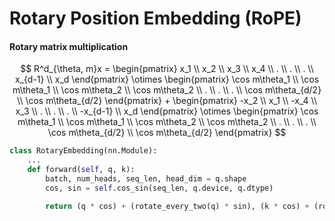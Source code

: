 # Rotary Position Embedding (RoPE)
#### Rotary matrix multiplication
$$ R^d_{\theta, m}x = 
\begin{pmatrix}
x_1 \\
x_2 \\
x_3 \\
x_4 \\
. \\
. \\
. \\
x_{d-1} \\
x_d
\end{pmatrix} \otimes 
\begin{pmatrix}
\cos m\theta_1 \\
\cos m\theta_1 \\
\cos m\theta_2 \\
\cos m\theta_2 \\
. \\
. \\
. \\
\cos m\theta_{d/2} \\
\cos m\theta_{d/2}
\end{pmatrix}
+ 
\begin{pmatrix}
-x_2 \\
x_1 \\
-x_4 \\
x_3 \\
. \\
. \\
. \\
-x_{d-1} \\
x_d
\end{pmatrix} \otimes 
\begin{pmatrix}
\cos m\theta_1 \\
\cos m\theta_1 \\
\cos m\theta_2 \\
\cos m\theta_2 \\
. \\
. \\
. \\
\cos m\theta_{d/2} \\
\cos m\theta_{d/2}
\end{pmatrix}
$$

```python
class RotaryEmbedding(nn.Module):
    ...
    def forward(self, q, k):
        batch, num_heads, seq_len, head_dim = q.shape
        cos, sin = self.cos_sin(seq_len, q.device, q.dtype)

        return (q * cos) + (rotate_every_two(q) * sin), (k * cos) + (rotate_every_two(k) * sin)
```
